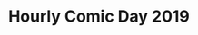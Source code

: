 ---
layout: story
title: Hourly Comic Day 2019
image: /assets/comics/2019-5
imageType: .png
pageNumber: 5
baseurl: /other/hourlies/hourlies2019-
numPages: 6
---